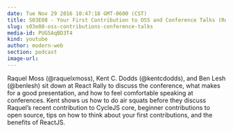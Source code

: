 ```yaml
---
date: Tue Nov 29 2016 10:47:18 GMT-0600 (CST)
title: S03E08 - Your First Contribution to OSS and Conference Talks (React Rally Edition)
slug: s03e08-oss-contributions-conference-talks
media-id: PUG5AqBD3T4
kind: youtube
author: modern-web
section: podcast
image-url:
---
```

Raquel Moss (@raquelxmoss), Kent C. Dodds (@kentcdodds), and Ben Lesh (@benlesh) sit down at React Rally to discuss the conference, what makes for a good presentation, and how to feel comfortable speaking at conferences. Kent shows us how to do air squats before they discuss Raquel’s recent contribution to CycleJS core, beginner contributions to open source, tips on how to think about your first contributions, and the benefits of ReactJS.
